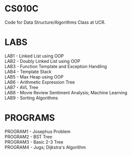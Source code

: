 # CS010C
Code for Data Structure/Algorithms Class at UCR.

# LABS
LAB1 - Linked List using OOP<br/>
LAB2 - Doubly Linked List using OOP <br/>
LAB3 - Function Template and Exception Handling <br/>
LAB4 - Template Stack <br/>
LAB5 - Max Heap using OOP <br/>
LAB6 - Arithmetic Expression Tree <br/>
LAB7 - AVL Tree <br/>
LAB8 - Movie Review Sentiment Analysis; Machine Learning <br/>
LAB9 - Sorting Algorithms <br/>

# PROGRAMS
PROGRAM1 - Josephus Problem <br/>
PROGRAM2 - BST Tree <br/>
PROGRAM3 - Basic 2-3 Tree <br/>
PROGRAM4 - Jugs; Dijkstra's Algorithm <br/>
